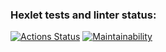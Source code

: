 ### Hexlet tests and linter status:
[![Actions Status](https://github.com/toqoboro/frontend-project-44/workflows/hexlet-check/badge.svg)](https://github.com/toqoboro/frontend-project-44/actions)
[![Maintainability](https://api.codeclimate.com/v1/badges/bb7eb7ed78c81b68dee0/maintainability)](https://codeclimate.com/github/toqoboro/frontend-project-44/maintainability)